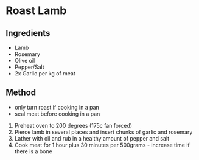 # Roast Lamb

## Ingredients

* Lamb
* Rosemary
* Olive oil
* Pepper/Salt
* 2x Garlic per kg of meat

## Method

* only turn roast if cooking in a pan
* seal meat before cooking in a pan

1. Preheat oven to 200 degrees (175c fan forced)
1. Pierce lamb in several places and insert chunks of garlic and rosemary
1. Lather with oil and rub in a healthy amount of pepper and salt
1. Cook meat for 1 hour plus 30 minutes per 500grams - increase time if there is a bone

